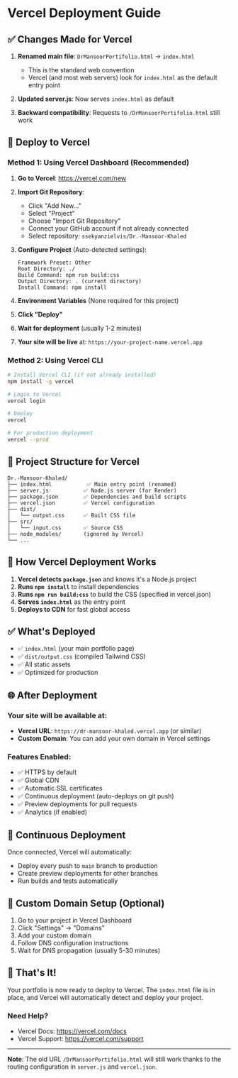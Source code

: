 # Vercel Deployment Guide

## ✅ Changes Made for Vercel

1. **Renamed main file**: `DrMansoorPortifolio.html` → `index.html`
   - This is the standard web convention
   - Vercel (and most web servers) look for `index.html` as the default entry point

2. **Updated server.js**: Now serves `index.html` as default

3. **Backward compatibility**: Requests to `/DrMansoorPortifolio.html` still work

## 🚀 Deploy to Vercel

### Method 1: Using Vercel Dashboard (Recommended)

1. **Go to Vercel**: https://vercel.com/new

2. **Import Git Repository**:
   - Click "Add New..."
   - Select "Project"
   - Choose "Import Git Repository"
   - Connect your GitHub account if not already connected
   - Select repository: `ssekyanzielvis/Dr.-Mansoor-Khaled`

3. **Configure Project** (Auto-detected settings):
   ```
   Framework Preset: Other
   Root Directory: ./
   Build Command: npm run build:css
   Output Directory: . (current directory)
   Install Command: npm install
   ```

4. **Environment Variables** (None required for this project)

5. **Click "Deploy"**

6. **Wait for deployment** (usually 1-2 minutes)

7. **Your site will be live** at: `https://your-project-name.vercel.app`

### Method 2: Using Vercel CLI

```bash
# Install Vercel CLI (if not already installed)
npm install -g vercel

# Login to Vercel
vercel login

# Deploy
vercel

# For production deployment
vercel --prod
```

## 📁 Project Structure for Vercel

```
Dr.-Mansoor-Khaled/
├── index.html           ✅ Main entry point (renamed)
├── server.js           ✅ Node.js server (for Render)
├── package.json        ✅ Dependencies and build scripts
├── vercel.json         ✅ Vercel configuration
├── dist/
│   └── output.css      ✅ Built CSS file
├── src/
│   └── input.css       ✅ Source CSS
├── node_modules/       (ignored by Vercel)
└── ...
```

## 🔧 How Vercel Deployment Works

1. **Vercel detects `package.json`** and knows it's a Node.js project
2. **Runs `npm install`** to install dependencies
3. **Runs `npm run build:css`** to build the CSS (specified in vercel.json)
4. **Serves `index.html`** as the entry point
5. **Deploys to CDN** for fast global access

## ✅ What's Deployed

- ✅ `index.html` (your main portfolio page)
- ✅ `dist/output.css` (compiled Tailwind CSS)
- ✅ All static assets
- ✅ Optimized for production

## 🌐 After Deployment

### Your site will be available at:
- **Vercel URL**: `https://dr-mansoor-khaled.vercel.app` (or similar)
- **Custom Domain**: You can add your own domain in Vercel settings

### Features Enabled:
- ✅ HTTPS by default
- ✅ Global CDN
- ✅ Automatic SSL certificates
- ✅ Continuous deployment (auto-deploys on git push)
- ✅ Preview deployments for pull requests
- ✅ Analytics (if enabled)

## 🔄 Continuous Deployment

Once connected, Vercel will automatically:
- Deploy every push to `main` branch to production
- Create preview deployments for other branches
- Run builds and tests automatically

## 📝 Custom Domain Setup (Optional)

1. Go to your project in Vercel Dashboard
2. Click "Settings" → "Domains"
3. Add your custom domain
4. Follow DNS configuration instructions
5. Wait for DNS propagation (usually 5-30 minutes)

## 🎉 That's It!

Your portfolio is now ready to deploy to Vercel. The `index.html` file is in place, and Vercel will automatically detect and deploy your project.

### Need Help?
- Vercel Docs: https://vercel.com/docs
- Vercel Support: https://vercel.com/support

---

**Note**: The old URL `/DrMansoorPortifolio.html` will still work thanks to the routing configuration in `server.js` and `vercel.json`.
